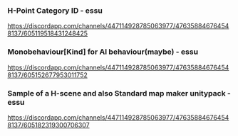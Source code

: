 ### H-Point Category ID - essu

https://discordapp.com/channels/447114928785063977/476358846764548137/605119518431248425

### Monobehaviour[Kind] for AI behaviour(maybe) - essu

https://discordapp.com/channels/447114928785063977/476358846764548137/605152677953011752

### Sample of a H-scene and also Standard map maker unitypack - essu

https://discordapp.com/channels/447114928785063977/476358846764548137/605182319300706307